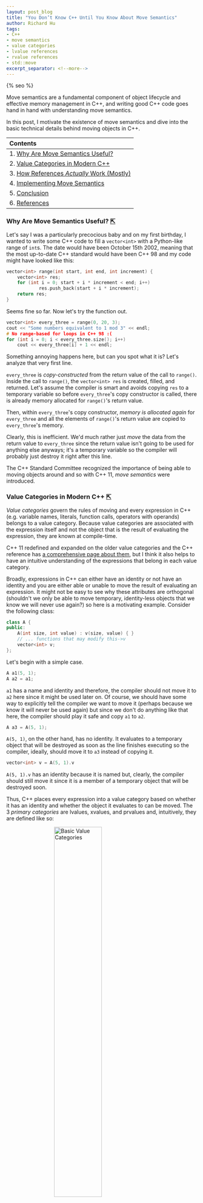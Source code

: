 ```yaml
---
layout: post_blog
title: "You Don’t Know C++ Until You Know About Move Semantics"
author: Richard Hu
tags:
- C++
- move semantics
- value categories
- lvalue references
- rvalue references
- std::move
excerpt_separator: <!--more-->
---
```

{% seo %}

Move semantics are a fundamental component of object lifecycle and effective memory management in C++, and writing good C++ code goes hand in hand with understanding move semantics.<!--more-->

In this post, I motivate the existence of move semantics and dive into the basic technical details behind moving objects in C++.

| **Contents**|
|:--------|
| 1. [Why Are Move Semantics Useful?](#why-are-move-semantics-useful) |
| 2. [Value Categories in Modern C++](#value-categories-in-modern-c) |
| 3. [How References *Actually* Work (Mostly)](#how-references-actually-work-mostly) |
| 4. [Implementing Move Semantics](#implementing-move-semantics) |
| 5. [Conclusion](#conclusion) |
| 6. [References](#references) |

<h3 id="why-are-move-semantics-useful">Why Are Move Semantics Useful? <a href="#top">⇱</a></h3>

Let's say I was a particularly precocious baby and on my first birthday, I wanted to write some C++ code to fill a `vector<int>` with a Python-like range of `int`s. The date would have been October 15th 2002, meaning that the most up-to-date C++ standard would have been C++ 98 and my code might have looked like this:

```c++
vector<int> range(int start, int end, int increment) {
    vector<int> res;
    for (int i = 0; start + i * increment < end; i++)
            res.push_back(start + i * increment);
    return res;
}
```

Seems fine so far. Now let's try the function out.

```c++
vector<int> every_three = range(0, 20, 3);
cout << "Some numbers equivalent to 1 mod 3" << endl;
# No range-based for loops in C++ 98 :(
for (int i = 0; i < every_three.size(); i++)
    cout << every_three[i] + 1 << endl;
```

Something annoying happens here, but can you spot what it is? Let's analyze that very first line. 

`every_three` is *copy-constructed* from the return value of the call to `range()`. Inside the call to `range()`, the `vector<int> res` is created, filled, and returned. Let's assume the compiler is smart and avoids copying `res` to a temporary variable so before `every_three`'s copy constructor is called, there is already memory allocated for `range()`'s return value.

Then, within `every_three`'s copy constructor, *memory is allocated again* for `every_three` and all the elements of `range()`'s return value are copied to `every_three`'s memory.

Clearly, this is inefficient. We'd much rather just *move* the data from the return value to `every_three` since the return value isn't going to be used for anything else anyways; it's a temporary variable so the compiler will probably just destroy it right after this line.

The C++ Standard Committee recognized the importance of being able to moving objects around and so with C++ 11, *move semantics* were introduced.

<h3 id="value-categories-in-modern-c">Value Categories in Modern C++ <a href="#top">⇱</a></h3>

*Value categories* govern the rules of moving and every expression in C++ (e.g. variable names, literals, function calls, operators with operands) belongs to a value category. Because value categories are associated with the expression itself and not the object that is the result of evaluating the expression, they are known at compile-time.

C++ 11 redefined and expanded on the older value categories and the C++ reference has [a comprehensive page about them](https://en.cppreference.com/w/cpp/language/value_category), but I think it also helps to have an intuitive understanding of the expressions that belong in each value category.

Broadly, expressions in C++ can either have an identity or not have an identity and you are either able or unable to move the result of evaluating an expression. It might not be easy to see why these attributes are orthogonal (shouldn't we only be able to move temporary, identity-less objects that we know we will never use again?) so here is a motivating example. Consider the following class:

```c++
class A {
public:
    A(int size, int value) : v(size, value) { }
    // ... functions that may modify this->v
    vector<int> v;
};
```

Let's begin with a simple case.

```c++
A a1(5, 1);
A a2 = a1;
```

`a1` has a name and identity and therefore, the compiler should not move it to `a2` here since it might be used later on. Of course, we should have some way to explicitly tell the compiler we want to move it (perhaps because we know it will never be used again) but since we don't do anything like that here, the compiler should play it safe and copy `a1` to `a2`.

```c++
A a3 = A(5, 1);
```

`A(5, 1)`, on the other hand, has no identity. It evaluates to a temporary object that will be destroyed as soon as the line finishes executing so the compiler, ideally, should move it to `a3` instead of copying it.

```c++
vector<int> v = A(5, 1).v
```

`A(5, 1).v` has an identity because it is named but, clearly, the compiler should still move it since it is a member of a temporary object that will be destroyed soon.

Thus, C++ places every expression into a value category based on whether it has an identity and whether the object it evaluates to can be moved. The 3 *primary categories* are lvalues, xvalues, and prvalues and, intuitively, they are defined like so:

<img style="display: block; 
           margin-left: auto;
           margin-right: auto;
           width: 50%;"
    src="/assets/blog/2022-12-21-move_semantics/basic_value_categories.svg" 
    alt="Basic Value Categories">

The concept of an expression that has no identity but also cannot be moved has no practical use so C++ has no value category for them. Here are the value categories of some of the aforementioned expressions:

```c++
A a1(5, 1); // a1 is an lvalue.
A a2 = a1;  // a2 is an lvalue.
A(5, 1);    // A(5, 1) is a prvalue.
A(5, 1).v;  // A(5, 1).v is an xvalue
```

On top of these three basic value categories, C++ also defines 2 more *mixed categories*—glvalues and rvalues—which indicate that an expression has an identity or can be moved, respectively.

<img style="display: block; 
           margin-left: auto;
           margin-right: auto;
           width: 50%;"
    src="/assets/blog/2022-12-21-move_semantics/all_value_categories.svg" 
    alt="Basic Value Categories">

Finally, the names of the value categories do all have meanings.
*   lvalue - the 'l' stands for "left." Prior to C++ 11, lvalues were just expressions with an identity and only lvalues could appear on the left side of the assignment operator `=`
*   xvalue - short for "eXpiring value". You can think of them as named expressions that are about to be destroyed, so they are fine to move.
*   prvalue - short for "pure rvalue". These are expressions that generally evaluate to nameless, temporary objects (e.g. `"hello"`, `A(5, 1)`, or `a + b`).
*   glvalue - short for "generalized lvalue". Anything with a name falls into here.
*   rvalue - the 'r' stands for "right." Prior to C++ 11, rvalues were just expressions with no identity and they could only appear on the right side of the assignment operator `=`

<h3 id="how-references-actually-work-mostly">How References <em>Actually</em> Work (Mostly) <a href="#top">⇱</a></h3>

If you took an intro CS course that used C++, you probably thought of references as just a way to "refer" to another variable and never considered them further. However, references are closely tied to value categories and understanding them is crucial to understanding move semantics.

Most of the time, the only value categories we care about are lvalues and rvalues, since rvalues are things that can be moved and lvalues are everything else. As such, in C++, we can bind a reference to either an lvalue or an rvalue with a single ampersand `&` or a double ampersand `&&`, respectively.

```c++
int a = 1;
int b& = a;     // lvalue reference
a = 2;          // a == b == 2
b = 3;          // a == b == 3

int&& c = 1;    // rvalue reference (useless for now)

int& d = 1;     // compiler error: can't bind lvalue reference to rvalue
int&& e = a;    // compiler error: can't bind rvalue reference to lvalue
```

Additionally, if we add a `const` in front of an lvalue reference, *the resulting reference will bind to both lvalues and rvalues*, since the `const` modifier prevents the name from being reassigned. The same does not hold for rvalue references though.

```c++
int a = 1;
const int& b = a;   // ok!
const int& c = 1;   // also ok! We can't reassign c anyways.

const int&& d = a;  // compiler error: can't bind rvalue reference to lvalue
const int&& e = 1;  // ok!
```

lvalue and rvalue references are powerful because they enable us to achieve polymorphism based on value categories.

```c++
void f(int& n) { cout << 1 << endl; }
void f(int&& n) { cout << 2 << endl; }

int a = 1;
f(a);   // prints 1 because a is an lvalue
f(2);   // prints 2 because 2 is an rvalue
```

Because C++'s overload resolution picks the most "specific" signature for a function call's arguments, behaviour is still predictable when we add `const` lvalue references into the mix.

```c++
void f(int& n) { cout << 1 << endl; }
void f(const int& n) { cout << 2 << endl; }

int a = 1;
const int b = 2;
f(a);   // prints 1 because a is a non-const lvalue
f(b);   // prints 2 because b is a const lvalue
f(2);   // prints 2 because 2 is an rvalue
```

It is important to note that within the scope of the function `f`, `n` itself is an lvalue because it has an identity and is not short-lived; it just could be the case that it is bound to an rvalue.

With polymorphism alongside lvalue and rvalue references, we can guarantee that function arguments are bound to a particular value category, meaning that we can dictate a function's behaviour based on whether or not its arguments can be moved!

One last thing to note: **the double ampersand `&&` does not always indicate an rvalue reference.** Specifically, if the `&&` is attached to a template parameter or `auto`, it means something very different.

```c++
template<typename T>
void f(T&&);    // NOT AN RVALUE REFERENCE

const int a = 1;
auto&& b = a;   // NOT AN RVALUE REFERENCE
```

Read up on template type deduction and forwarding references to learn more about this important caveat.

<h3 id="implementing-move-semantics">Implementing Move Semantics <a href="#top">⇱</a></h3>

C++ 11 introduced two new special member functions: the move constructor and the move assignment operator. Like the other special member functions, default versions are provided if not explicitly defined and you can explicitly request them with `= default` or disable them with `= delete`.

```c++
class A {
public:
    ~A();                   // destructor

    A(const A&);            // copy constructor
    A& operator=(const A&); // copy assignment operator

    A(A&&);             // NEW in C++ 11: move constructor
    A& operator=(A&&);  // NEW in C++ 11: move assignment operator
};
```

We can see that when an object is constructed or assigned from an rvalue reference, the move operations are used if they are available so we can override them to more efficiently handle construction and assignment from objects that we know are okay to move.

```c++
class A {
public:
    // ... other functions
    A(A&& other) {
        // Take other's resources
        this->arr = other.arr;
        this->size = other.size;
    }

    A& operator=(A&& other) {
        // Clean up my own resources first
        delete[] this->arr;

        // Then, take other's resources
        this->arr = other.arr;
        this->size = other.size;

        return *this;
    }
    int* arr;
    int size;
};
```

In the example `A` class, the copy operations would have to allocate memory for `this->arr` and then copy the contents of `other.arr` over element-by-element. Clearly, when `other` is fine to move, we'd rather just give its resources to `this` directly instead of wasting memory by copying them over.

```c++
A make_A(int);      // some factory function

A a = make_A(3);    // make_A(3) is an rvalue so move constructor is called.
// ... do some stuff
a = make_A(7);      // make_A(7) is an rvalue so move assignment operator is called.
```

Moreover, if we want to explicitly move an object that is an lvalue expression, we can call `std::move()`.

```c++
A a1();
A a2 = move(v1);
```

`std::move()` doesn't actually move anything on its own, it just casts its argument to an rvalue reference using a `static_cast()` and lets overload resolution do the rest. You should always explicitly call `std::move()` to move an lvalue expression, but also know that most modern compilers are quite intelligent and will try to turn copy operations into move operations whenever possible.

Lastly, it may be tempting to define move operations for every user-defined `class` you write, but you should be wary of making your code needlessly complex. The default move operations already perform a move operation on all of an object's member variables so you should only override the move operations if you desire more specific move semantics. This is one part of the [rule of five](https://en.cppreference.com/w/cpp/language/rule_of_three#Rule_of_five).

<h3 id="conclusion">Conclusion <a href="#top">⇱</a></h3>

This post barely scratches the surface of move semantics; there are [entire books](https://www.cppmove.com/) dedicated to explaining all of its tiny little details and nuances.

The bottom line, though, is that move semantics enable you to elegantly hand off objects and their resources and they are a fundamental tool for optimizing code performance.

You don't know C++ until you know about move semantics; but once you have even a basic understanding of them, you can begin to effectively leverage one of C++'s most powerful features to create fast, robust, and efficient programs.

<h3 id="references">References <a href="#top">⇱</a></h3>

**[1]** Bjarne Stroustrup, *A Tour of C++ (Second edition)*, 2018

**[2]** Scott Meyers, *Effective Modern C++*, 2014

**[3]** Anders Schau Knatten, [lvalues, rvalues, glvalues, prvalues, xvalues, help!](https://blog.knatten.org/2018/03/09/lvalues-rvalues-glvalues-prvalues-xvalues-help/), 2018-03-09

**[4]** Alex Allain, [Move semantics and rvalue references in C++11](https://www.cprogramming.com/c++11/rvalue-references-and-move-semantics-in-c++11.html)

**[5]** Arthur O’Dwyer, [“Universal reference” or “forwarding reference”?](https://quuxplusone.github.io/blog/2022/02/02/look-what-they-need/), 2022-02-02

**[6]** [C++ reference](https://en.cppreference.com/w/cpp)
